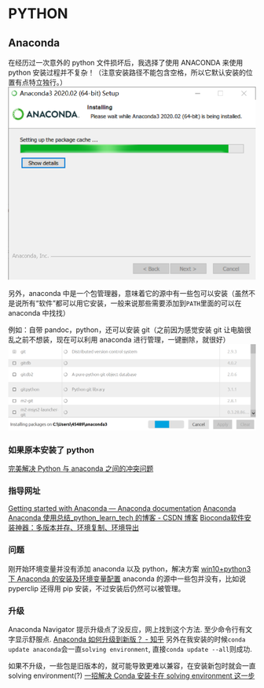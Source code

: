 # PYTHON

## Anaconda

在经历过一次意外的 python 文件损坏后，我选择了使用 ANACONDA 来使用 python
安装过程并不复杂！（注意安装路径不能包含空格，所以它默认安装的位置有点特立独行。）
![python](assets/python/2020-05-21-10-55-31.png)

另外，anaconda 中是一个包管理器，意味着它的源中有一些包可以安装（虽然不是说所有“软件”都可以用它安装，一般来说那些需要添加到`PATH`里面的可以在 anaconda 中找找）

例如：自带 pandoc，python，还可以安装 git（之前因为感觉安装 git 让电脑很乱之前不想装，现在可以利用 anaconda 进行管理，一键删除，就很好）
![git](assets/python/2020-05-25-20-07-02.png)

### 如果原本安装了 python

[完美解决 Python 与 anaconda 之间的冲突问题](https://blog.csdn.net/GOODUU/article/details/80846493?utm_medium=distribute.pc_relevant.none-task-blog-baidujs-3)

### 指导网址

[Getting started with Anaconda — Anaconda documentation](https://docs.anaconda.com/anaconda/user-guide/getting-started/)
[Anaconda](https://know.anaconda.com/Distribution-Tutorial-LP.html)
[Anaconda 使用总结_python_learn_tech 的博客 - CSDN 博客](https://blog.csdn.net/learn_tech/article/details/79235420)
[Bioconda软件安装神器：多版本并存、环境复制、环境导出](https://mp.weixin.qq.com/s?__biz=MzI5MTcwNjA4NQ%3D%3D&idx=1&mid=2247489108&scene=21&sn=0d0ec3dc931271a509fed07cb0efcfd7#wechat_redirect)

### 问题

刚开始环境变量并没有添加 anaconda 以及 python，解决方案 [win10+python3 下 Anaconda 的安装及环境变量配置](https://blog.csdn.net/u013211009/article/details/78437098)
anaconda 的源中一些包并没有，比如说 pyperclip 还得用 pip 安装，不过安装后仍然可以被管理。

### 升级

Anaconda Navigator 提示升级点了没反应，网上找到这个方法. 至少命令行有文字显示舒服点.
[Anaconda 如何升级到新版？ - 知乎](https://zhuanlan.zhihu.com/p/121601968)
另外在我安装的时候`conda update anaconda`会一直`solving environment`, 直接`conda update --all`则成功.

如果不升级，一些包是旧版本的，就可能导致更难以兼容，在安装新包时就会一直 solving environment(?)
[一招解决 Conda 安装卡在 solving environment 这一步](https://blog.csdn.net/qazplm12_3/article/details/108924561?spm=1001.2101.3001.4242)
